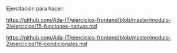 Ejercitación para hacer:

https://github.com/Ada-IT/ejercicios-frontend/blob/master/modulo-2/ejercicios/15-funciones-nativas.md

https://github.com/Ada-IT/ejercicios-frontend/blob/master/modulo-2/ejercicios/16-condicionales.md
